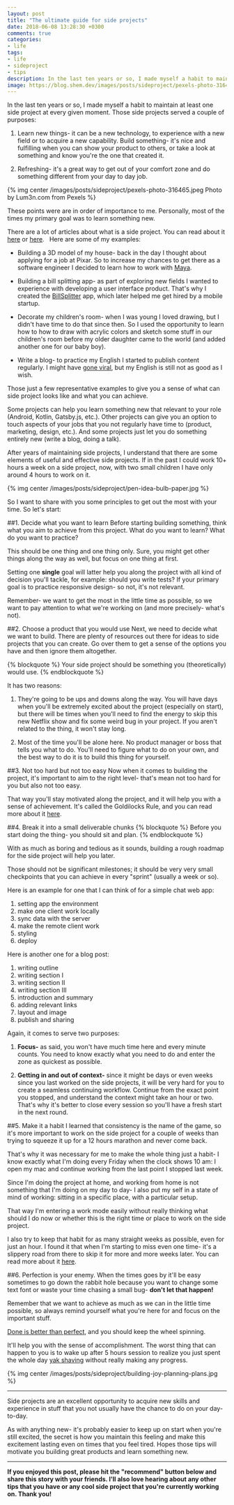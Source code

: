 ```yaml
---
layout: post
title: "The ultimate guide for side projects"
date: 2018-06-08 13:28:30 +0300
comments: true
categories:
- life
tags:
- life
- sideproject
- tips
description: In the last ten years or so, I made myself a habit to maintain at least one side project at every given moment. Those side projects served a couple of purposes.
image: https://blog.shem.dev/images/posts/sideproject/pexels-photo-316465.jpeg
---
```


In the last ten years or so, I made myself a habit to maintain at least one side project at every given moment. Those side projects served a couple of purposes:
<!-- more -->

1. Learn new things- it can be a new technology, to experience with a new field or to acquire a new capability.
Build something- it's nice and fulfilling when you can show your product to others, or take a look at something and know you're the one that created it.

2. Refreshing- it's a great way to get out of your comfort zone and do something different from your day to day job.

{% img center /images/posts/sideproject/pexels-photo-316465.jpeg Photo by Lum3n.com from Pexels %}

These points were are in order of importance to me. Personally, most of the times my primary goal was to learn something new. 

There are a lot of articles about what is a side project. You can read about it [here](https://medium.freecodecamp.org/why-side-projects-are-so-damn-important-239ba37209e) or [here](https://medium.com/the-year-of-the-looking-glass/the-importance-of-side-projects-cf9f63954031).
 
Here are some of my examples:

- Building a 3D model of my house- back in the day I thought about applying for a job at Pixar. So to increase my chances to get there as a software engineer I decided to learn how to work with [Maya](https://www.autodesk.com/products/maya/overview).

- Building a bill splitting app- as part of exploring new fields I wanted to experience with developing a user interface product. That's why I created the [BillSplitter](https://play.google.com/store/apps/details?id=org.bill.splitter) app, which later helped me get hired by a mobile startup.

- Decorate my children's room- when I was young I loved drawing, but I didn't have time to do that since then. So I used the opportunity to learn how to how to draw with acrylic colors and sketch some stuff in our children's room before my older daughter came to the world (and added another one for our baby boy).

- Write a blog- to practice my English I started to publish content regularly. I might have [gone viral](https://medium.com/@shemag8/when-your-story-go-viral-8a1c84ad0fdb), but my English is still not as good as I wish.

Those just a few representative examples to give you a sense of what can side project looks like and what you can achieve. 

Some projects can help you learn something new that relevant to your role (Android, Kotlin, Gatsby.js, etc.). Other projects can give you an option to touch aspects of your jobs that you not regularly have time to (product, marketing, design, etc.). And some projects just let you do something entirely new (write a blog, doing a talk).

After years of maintaining side projects, I understand that there are some elements of useful and effective side projects. If in the past I could work 10+ hours a week on a side project, now, with two small children I have only around 4 hours to work on it.

{% img center /images/posts/sideproject/pen-idea-bulb-paper.jpg %}


So I want to share with you some principles to get out the most with your time. So let's start:

##1. Decide what you want to learn
Before starting building something, think what you aim to achieve from this project. What do you want to learn? What do you want to practice?

This should be one thing and one thing only. Sure, you might get other things along the way as well, but focus on one thing at first.

Setting one **single** goal will latter help you along the project with all kind of decision you'll tackle, for example: should you write tests? If your primary goal is to practice responsive design- so not, it's not relevant.

Remember- we want to get the most in the little time as possible, so we want to pay attention to what we're working on (and more precisely- what's not).

##2. Choose a product that you would use
Next, we need to decide what we want to build. There are plenty of resources out there for ideas to side projects that you can create. Go over them to get a sense of the options you have and then ignore them altogether.

{% blockquote %}
Your side project should be something you (theoretically) would use.
{% endblockquote %}

It has two reasons:

1. They're going to be ups and downs along the way. You will have days when you'll be extremely excited about the project (especially on start), but there will be times when you'll need to find the energy to skip this new Netflix show and fix some weird bug in your project. If you aren't related to the thing, it won't stay long.

2. Most of the time you'll be alone here. No product manager or boss that tells you what to do. You'll need to figure what to do on your own, and the best way to do it is to build this thing for yourself.

##3. Not too hard but not too easy
Now when it comes to building the project, it's important to aim to the right level- that's mean not too hard for you but also not too easy. 

That way you'll stay motivated along the project, and it will help you with a sense of achievement. It's called the Goldilocks Rule, and you can read more about it [here](https://jamesclear.com/goldilocks-rule).

##4. Break it into a small deliverable chunks
{% blockquote %}
Before you start doing the thing- you should sit and plan.
{% endblockquote %}

With as much as boring and tedious as it sounds, building a rough roadmap for the side project will help you later.

Those should not be significant milestones; it should be very very small checkpoints that you can achieve in every "sprint" (usually a week or so). 

Here is an example for one that I can think of for a simple chat web app:

1. setting app the environment
2. make one client work locally
3. sync data with the server
4. make the remote client work
5. styling
6. deploy

Here is another one for a blog post:

1. writing outline
2. writing section I
3. writing section II
4. writing section III
5. introduction and summary
6. adding relevant links
7. layout and image
8. publish and sharing

Again, it comes to serve two purposes:

1. **Focus-** as said, you won't have much time here and every minute counts. You need to know exactly what you need to do and enter the zone as quickest as possible.

2. **Getting in and out of context-** since it might be days or even weeks since you last worked on the side projects, it will be very hard for you to create a seamless continuing workflow. Continue from the exact point you stopped, and understand the context might take an hour or two. That's why it's better to close every session so you'll have a fresh start in the next round.

##5. Make it a habit
I learned that consistency is the name of the game, so it's more important to work on the side project for a couple of weeks than trying to squeeze it up for a 12 hours marathon and never come back.

That's why it was necessary for me to make the whole thing just a habit- I know exactly what I'm doing every Friday when the clock shows 10 am: I open my mac and continue working from the last point I stopped last week.

Since I'm doing the project at home, and working from home is not something that I'm doing on my day to day- I also put my self in a state of mind of working: sitting in a specific place, with a particular setup.

That way I'm entering a work mode easily without really thinking what should I do now or whether this is the right time or place to work on the side project.

I also try to keep that habit for as many straight weeks as possible, even for just an hour. I found it that when I'm starting to miss even one time- it's a slippery road from there to skip it for more and more weeks later. You can read more about it [here](https://jamesclear.com/stop-procrastinating-seinfeld-strategy).

##6. Perfection is your enemy.
When the times goes by it'll be easy sometimes to go down the rabbit hole because you want to change some text font or waste your time chasing a small bug- **don't let that happen!**

Remember that we want to achieve as much as we can in the little time possible, so always remind yourself what you're here for and focus on the important stuff.

[Done is better than perfect](https://medium.com/personal-growth/give-yourself-permission-to-screw-up-2c5f55e9b9e6), and you should keep the wheel spinning. 

It'll help you with the sense of accomplishment. The worst thing that can happen to you is to wake up after 5 hours session to realize you just spent the whole day [yak shaving](https://seths.blog/2005/03/dont_shave_that/) without really making any progress.

{% img center /images/posts/sideproject/building-joy-planning-plans.jpg %}

---


Side projects are an excellent opportunity to acquire new skills and experience in stuff that you not usually have the chance to do on your day-to-day.

As with anything new- it's probably easier to keep up on start when you're still excited, the secret is how you maintain this feeling and make this excitement lasting even on times that you feel tired.
Hopes those tips will motivate you building great products and learn something new.


---

**If you enjoyed this post, please hit the "recommend" button below and share this story with your friends. I'll also love hearing about any other tips that you have or any cool side project that you're currently working on. Thank you!**
